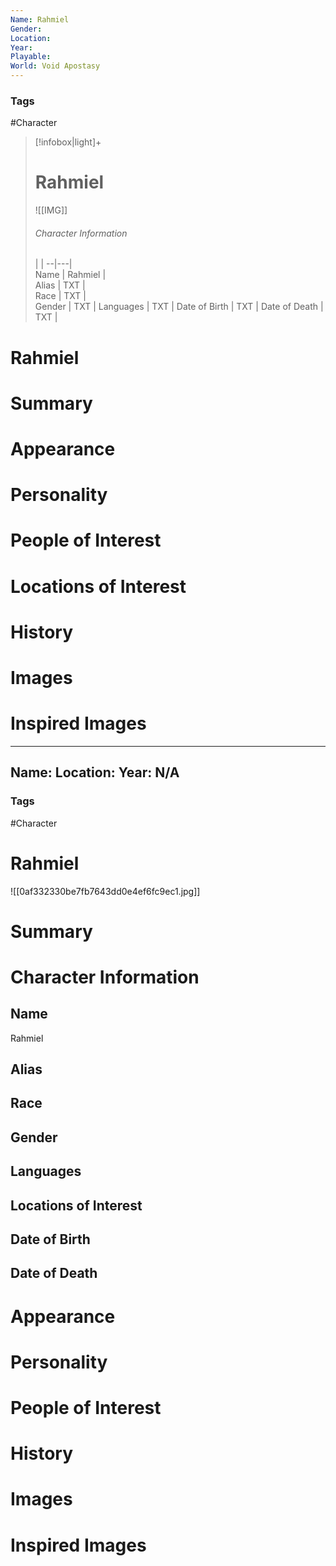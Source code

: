 ```yaml
---
Name: Rahmiel  
Gender: 
Location: 
Year: 
Playable:
World: Void Apostasy
---
```


### Tags
#Character 

> [!infobox|light]+  
> # Rahmiel  
> ![[IMG]]  
> ###### Character Information
>  |   |
> --|---|  
> Name | Rahmiel |  
> Alias | TXT |  
> Race | TXT |  
> Gender | TXT |
> Languages | TXT |
> Date of Birth | TXT |
> Date of Death | TXT |

# Rahmiel

# Summary

# Appearance

# Personality

# People of Interest

# Locations of Interest

# History

# Images

# Inspired Images
---
Name: 
Location: 
Year: N/A
---

### Tags
#Character

# Rahmiel
![[0af332330be7fb7643dd0e4ef6fc9ec1.jpg]]

# Summary


# Character Information

## Name
Rahmiel

## Alias

## Race

## Gender

## Languages

## Locations of Interest

## Date of Birth

## Date of Death

# Appearance

# Personality

# People of Interest

# History

# Images

# Inspired Images
